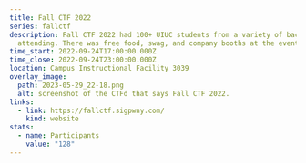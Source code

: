 ```yaml
---
title: Fall CTF 2022
series: fallctf
description: Fall CTF 2022 had 100+ UIUC students from a variety of backgrounds
  attending. There was free food, swag, and company booths at the event.
time_start: 2022-09-24T17:00:00.000Z
time_close: 2022-09-24T23:00:00.000Z
location: Campus Instructional Facility 3039
overlay_image:
  path: 2023-05-29_22-18.png
  alt: screenshot of the CTFd that says Fall CTF 2022.
links:
  - link: https://fallctf.sigpwny.com/
    kind: website
stats:
  - name: Participants
    value: "128"
---
```

